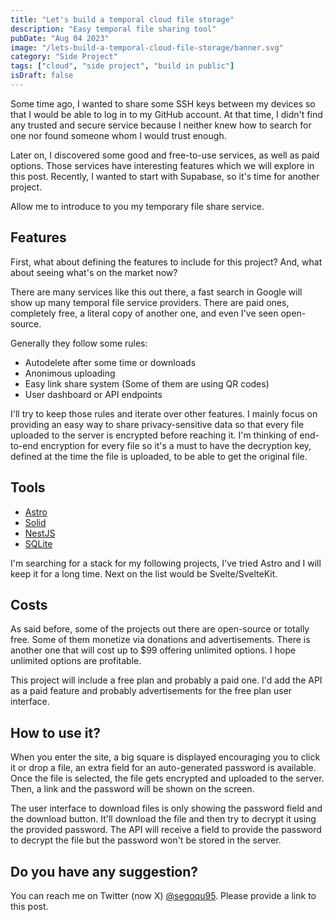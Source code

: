 ```yaml
---
title: "Let's build a temporal cloud file storage"
description: "Easy temporal file sharing tool"
pubDate: "Aug 04 2023"
image: "/lets-build-a-temporal-cloud-file-storage/banner.svg"
category: "Side Project"
tags: ["cloud", "side project", "build in public"]
isDraft: false
---
```


Some time ago, I wanted to share some SSH keys between my devices so that I would be able to log in to my GitHub account. At that time, I didn't find any trusted and secure service because I neither knew how to search for one nor found someone whom I would trust enough.

Later on, I discovered some good and free-to-use services, as well as paid options. Those services have interesting features which we will explore in this post. Recently, I wanted to start with Supabase, so it's time for another project.

Allow me to introduce to you my temporary file share service.

## Features

First, what about defining the features to include for this project? And, what about seeing what's on the market now?

There are many services like this out there, a fast search in Google will show up many temporal file service providers. There are paid ones, completely free, a literal copy of another one, and even I've seen open-source. 

Generally they follow some rules:
* Autodelete after some time or downloads
* Anonimous uploading
* Easy link share system (Some of them are using QR codes)
* User dashboard or API endpoints

I'll try to keep those rules and iterate over other features. I mainly focus on providing an easy way to share privacy-sensitive data so that every file uploaded to the server is encrypted before reaching it. I'm thinking of end-to-end encryption for every file so it's a must to have the decryption key, defined at the time the file is uploaded, to be able to get the original file.

## Tools
* [Astro](https://astro.build)
* [Solid](https://solidjs.com)
* [NestJS](https://nestjs.com)
* [SQLite](https://www.sqlite.org)

I'm searching for a stack for my following projects, I've tried Astro and I will keep it for a long time. Next on the list would be Svelte/SvelteKit.

## Costs

As said before, some of the projects out there are open-source or totally free. Some of them monetize via donations and advertisements. There is another one that will cost up to $99 offering unlimited options. I hope unlimited options are profitable.

This project will include a free plan and probably a paid one. I'd add the API as a paid feature and probably advertisements for the free plan user interface.

## How to use it?

When you enter the site, a big square is displayed encouraging you to click it or drop a file, an extra field for an auto-generated password is available. Once the file is selected, the file gets encrypted and uploaded to the server. Then, a link and the password will be shown on the screen.

The user interface to download files is only showing the password field and the download button. It'll download the file and then try to decrypt it using the provided password. The API will receive a field to provide the password to decrypt the file but the password won't be stored in the server.

## Do you have any suggestion?

You can reach me on Twitter (now X) [@segoqu95](https://twitter.com/segoqu95). Please provide a link to this post.
